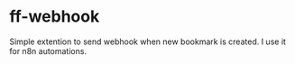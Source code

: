 # ff-webhook
Simple extention to send webhook when new bookmark is created. I use it for n8n automations.
